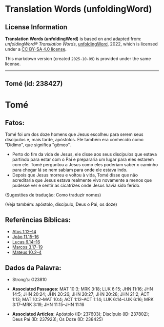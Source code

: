 # Translation Words (unfoldingWord)

## License Information

**Translation Words (unfoldingWord)** is based on and adapted from: _unfoldingWord® Translation Words_, [unfoldingWord](https://unfoldingword.org/utw), 2022, which is licensed under a [CC BY-SA 4.0 license](https://creativecommons.org/licenses/by-sa/4.0/legalcode.en).

This markdown version (created `2025-10-09`) is provided under the same license.



--------------------------------

## Tomé (id: 238427)

Tomé
====

Fatos:
------

Tomé foi um dos doze homens que Jesus escolheu para serem seus discípulos e, mais tarde, apóstolos. Ele também era conhecido como "Dídimo", que significa "gêmeo".

* Perto do fim da vida de Jesus, ele disse aos seus discípulos que estava partindo para estar com o Pai e prepararia um lugar para eles estarem com ele. Tomé perguntou a Jesus como eles poderiam saber o caminho para chegar lá se nem sabiam para onde ele estava indo.
* Depois que Jesus morreu e voltou à vida, Tomé disse que não acreditaria que Jesus estava realmente vivo novamente a menos que pudesse ver e sentir as cicatrizes onde Jesus havia sido ferido.

(Sugestões de tradução: Como traduzir nomes)

(Veja também: apóstolo, discípulo, Deus o Pai, os doze)

Referências Bíblicas:
---------------------

* [Atos 1\.12–14](https://ref.ly/Acts1:12-Acts1:14)
* [João 11\.15–16](https://ref.ly/John11:15-John11:16)
* [Lucas 6\.14–16](https://ref.ly/Luke6:14-Luke6:16)
* [Marcos 3\.17–19](https://ref.ly/Mark3:17-Mark3:19)
* [Mateus 10\.2–4](https://ref.ly/Matt10:2-Matt10:4)

Dados da Palavra:
-----------------

* Strong’s: G23810

* **Associated Passages:** MAT 10:3; MRK 3:18; LUK 6:15; JHN 11:16; JHN 14:5; JHN 20:24; JHN 20:26; JHN 20:27; JHN 20:28; JHN 21:2; ACT 1:13; MAT 10:2–MAT 10:4; ACT 1:12–ACT 1:14; LUK 6:14–LUK 6:16; MRK 3:17–MRK 3:19; JHN 11:15–JHN 11:16
* **Associated Articles:** Apóstolo (ID: 237603); Discípulo (ID: 237802); Deus Pai (ID: 237923); Os Doze (ID: 238425)

